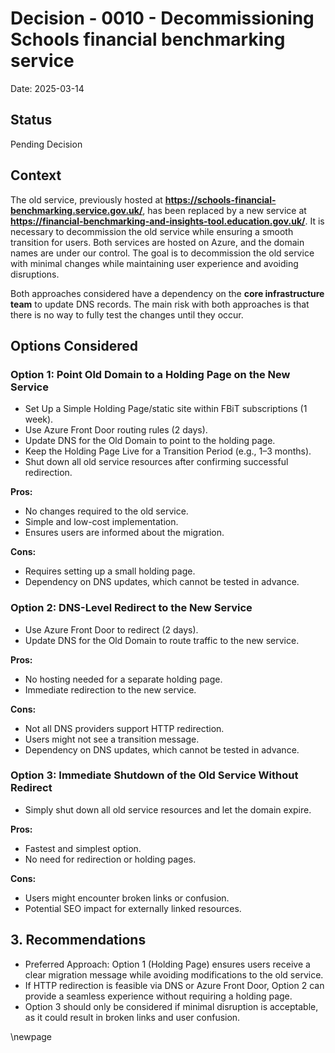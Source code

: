 # Decision - 0010 - Decommissioning Schools financial benchmarking service

Date: 2025-03-14

## Status

Pending Decision

## Context

The old service, previously hosted at **https://schools-financial-benchmarking.service.gov.uk/**, has been replaced by a new service at **https://financial-benchmarking-and-insights-tool.education.gov.uk/**. It is necessary to decommission the old service while ensuring a smooth transition for users. Both services are hosted on Azure, and the domain names are under our control. The goal is to decommission the old service with minimal changes while maintaining user experience and avoiding disruptions.

Both approaches considered have a dependency on the **core infrastructure team** to update DNS records. The main risk with both approaches is that there is no way to fully test the changes until they occur.

## Options Considered

### Option 1: Point Old Domain to a Holding Page on the New Service
- Set Up a Simple Holding Page/static site within FBiT subscriptions (1 week).
- Use Azure Front Door routing rules (2 days).
- Update DNS for the Old Domain to point to the holding page.
- Keep the Holding Page Live for a Transition Period (e.g., 1–3 months).
- Shut down all old service resources after confirming successful redirection.

**Pros:**
- No changes required to the old service.
- Simple and low-cost implementation.
- Ensures users are informed about the migration.

**Cons:**
- Requires setting up a small holding page.
- Dependency on DNS updates, which cannot be tested in advance.

### Option 2: DNS-Level Redirect to the New Service
- Use Azure Front Door to redirect (2 days).
- Update DNS for the Old Domain to route traffic to the new service.

**Pros:**
- No hosting needed for a separate holding page.
- Immediate redirection to the new service.

**Cons:**
- Not all DNS providers support HTTP redirection.
- Users might not see a transition message.
- Dependency on DNS updates, which cannot be tested in advance.

### Option 3: Immediate Shutdown of the Old Service Without Redirect
- Simply shut down all old service resources and let the domain expire.

**Pros:**
- Fastest and simplest option.
- No need for redirection or holding pages.

**Cons:**
- Users might encounter broken links or confusion.
- Potential SEO impact for externally linked resources.

## 3. Recommendations
- Preferred Approach: Option 1 (Holding Page) ensures users receive a clear migration message while avoiding modifications to the old service.
- If HTTP redirection is feasible via DNS or Azure Front Door, Option 2 can provide a seamless experience without requiring a holding page.
- Option 3 should only be considered if minimal disruption is acceptable, as it could result in broken links and user confusion.

<!-- Leave the rest of this page blank -->
\newpage
